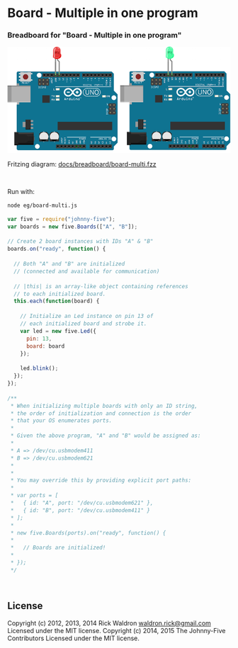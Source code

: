 <!--remove-start-->

# Board - Multiple in one program




### Breadboard for "Board - Multiple in one program"



![docs/breadboard/board-multi.png](breadboard/board-multi.png)<br>

Fritzing diagram: [docs/breadboard/board-multi.fzz](breadboard/board-multi.fzz)

&nbsp;



Run with:
```bash
node eg/board-multi.js
```

<!--remove-end-->

```javascript
var five = require("johnny-five");
var boards = new five.Boards(["A", "B"]);

// Create 2 board instances with IDs "A" & "B"
boards.on("ready", function() {

  // Both "A" and "B" are initialized
  // (connected and available for communication)

  // |this| is an array-like object containing references
  // to each initialized board.
  this.each(function(board) {

    // Initialize an Led instance on pin 13 of
    // each initialized board and strobe it.
    var led = new five.Led({
      pin: 13,
      board: board
    });

    led.blink();
  });
});

/**
 * When initializing multiple boards with only an ID string,
 * the order of initialization and connection is the order
 * that your OS enumerates ports.
 *
 * Given the above program, "A" and "B" would be assigned as:
 *
 * A => /dev/cu.usbmodem411
 * B => /dev/cu.usbmodem621
 *
 *
 * You may override this by providing explicit port paths:
 *
 * var ports = [
 *   { id: "A", port: "/dev/cu.usbmodem621" },
 *   { id: "B", port: "/dev/cu.usbmodem411" }
 * ];
 *
 * new five.Boards(ports).on("ready", function() {
 *
 *   // Boards are initialized!
 *
 * });
 */

```








&nbsp;

<!--remove-start-->

## License
Copyright (c) 2012, 2013, 2014 Rick Waldron <waldron.rick@gmail.com>
Licensed under the MIT license.
Copyright (c) 2014, 2015 The Johnny-Five Contributors
Licensed under the MIT license.

<!--remove-end-->
